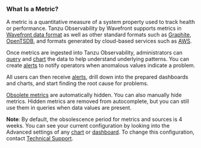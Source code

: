 ### What Is a Metric?

A metric is a quantitative measure of a system property used to track health or performance. Tanzu Observability by Wavefront supports metrics
in [Wavefront data format](https://docs.wavefront.com/wavefront_data_format.html) as well as other standard formats such as [Graphite](https://graphite.readthedocs.io/en/latest/index.html),  [OpenTSDB](http://opentsdb.net/docs/build/html/user_guide/writing), and formats generated by cloud-based services
such as [AWS](https://docs.wavefront.com/integrations_aws_metrics.html).

Once metrics are ingested into Tanzu Observability, administrators can [query](https://docs.wavefront.com/query_language_getting_started.html) and
[chart](https://docs.wavefront.com/ui_charts.html) the data to help understand underlying patterns. You can create
[alerts](https://docs.wavefront.com/alerts_manage.html) to notify operators when anomalous values indicate a problem.

All users can then receive [alerts](https://docs.wavefront.com/alerts.html), drill down into the prepared dashboards and charts, and start finding the root cause for problems.

[Obsolete metrics](metrics_managing.html#obsolete-metrics) are automatically hidden. You can also manually hide metrics. Hidden metrics are removed from autocomplete, but you can still use them in queries when data values are present.

**Note**: By default, the obsolescence period for metrics and sources is 4 weeks. You can see your current configuration by looking into the Advanced settings of any [chart](https://docs.wavefront.com/ui_charts.html#include-metrics-that-stopped-reporting) or [dashboard](https://docs.wavefront.com/ui_dashboards.html#set-dashboard-display-preferences-and-settings). To change this configuration, contact [Technical Support](https://docs.wavefront.com/wavefront_support_feedback.html).
